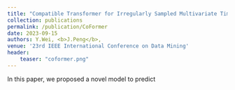 ```yaml
---
title: "Compatible Transformer for Irregularly Sampled Multivariate Time Series"
collection: publications
permalink: /publication/CoFormer
date: 2023-09-15
authors: Y.Wei, <b>J.Peng</b>,
venue: '23rd IEEE International Conference on Data Mining'
header:
    teaser: "coformer.png"
---
```


In this paper, we proposed a novel model to predict